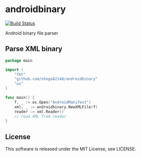 androidbinary
=====

[![Build Status](https://travis-ci.org/shogo82148/androidbinary.svg?branch=master)](https://travis-ci.org/shogo82148/androidbinary)

Android binary file parser

## Parse XML binary

``` go
package main

import (
	"fmt"
	"github.com/shogo82148/androidbinary"
	"os"
)

func main() {
	f, _ := os.Open("AndroidManifest")
	xml, _ := androidbinary.NewXMLFile(f)
	reader := xml.Reader()
	// read XML from reader
}
```

## License

This software is released under the MIT License, see LICENSE.

